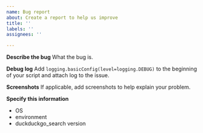 ```yaml
---
name: Bug report
about: Create a report to help us improve
title: ''
labels: ''
assignees: ''

---
```


**Describe the bug**
What the bug is.

**Debug log**
Add `logging.basicConfig(level=logging.DEBUG)` to the beginning of your script and attach log to the issue.

**Screenshots**
If applicable, add screenshots to help explain your problem.

**Specify this information**
 - OS
 - environment
 - duckduckgo_search version
